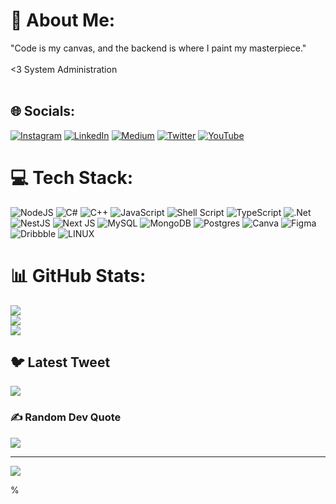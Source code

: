 # 💫 About Me:
"Code is my canvas, and the backend is where I paint my masterpiece." <br><br> <3 System Administration<br><br>


## 🌐 Socials:
[![Instagram](https://img.shields.io/badge/Instagram-%23E4405F.svg?logo=Instagram&logoColor=white)](https://instagram.com/nyi_lynn_htwee) [![LinkedIn](https://img.shields.io/badge/LinkedIn-%230077B5.svg?logo=linkedin&logoColor=white)](https://linkedin.com/in/nyilynnhtwe) [![Medium](https://img.shields.io/badge/Medium-12100E?logo=medium&logoColor=white)](https://medium.com/@nyilynnhtwe) [![Twitter](https://img.shields.io/badge/Twitter-%231DA1F2.svg?logo=Twitter&logoColor=white)](https://twitter.com/nyilynnhtwe) [![YouTube](https://img.shields.io/badge/YouTube-%23FF0000.svg?logo=YouTube&logoColor=white)](https://youtube.com/@UCBI_zbPCvLucOdHyuWAnSiw)

# 💻 Tech Stack:
![NodeJS](https://img.shields.io/badge/node.js-6DA55F?style=for-the-badge&logo=node.js&logoColor=white) ![C#](https://img.shields.io/badge/c%23-%23239120.svg?style=for-the-badge&logo=c-sharp&logoColor=white) ![C++](https://img.shields.io/badge/c++-%2300599C.svg?style=for-the-badge&logo=c%2B%2B&logoColor=white) ![JavaScript](https://img.shields.io/badge/javascript-%23323330.svg?style=for-the-badge&logo=javascript&logoColor=%23F7DF1E) ![Shell Script](https://img.shields.io/badge/shell_script-%23121011.svg?style=for-the-badge&logo=gnu-bash&logoColor=white) ![TypeScript](https://img.shields.io/badge/typescript-%23007ACC.svg?style=for-the-badge&logo=typescript&logoColor=white) ![.Net](https://img.shields.io/badge/.NET-5C2D91?style=for-the-badge&logo=.net&logoColor=white) ![NestJS](https://img.shields.io/badge/nestjs-%23E0234E.svg?style=for-the-badge&logo=nestjs&logoColor=white) ![Next JS](https://img.shields.io/badge/Next-black?style=for-the-badge&logo=next.js&logoColor=white) ![MySQL](https://img.shields.io/badge/mysql-%2300f.svg?style=for-the-badge&logo=mysql&logoColor=white) ![MongoDB](https://img.shields.io/badge/MongoDB-%234ea94b.svg?style=for-the-badge&logo=mongodb&logoColor=white) ![Postgres](https://img.shields.io/badge/postgres-%23316192.svg?style=for-the-badge&logo=postgresql&logoColor=white) ![Canva](https://img.shields.io/badge/Canva-%2300C4CC.svg?style=for-the-badge&logo=Canva&logoColor=white) 	![Figma](https://img.shields.io/badge/figma-%23F24E1E.svg?style=for-the-badge&logo=figma&logoColor=white) ![Dribbble](https://img.shields.io/badge/Dribbble-EA4C89?style=for-the-badge&logo=dribbble&logoColor=white) ![LINUX](https://img.shields.io/badge/Linux-FCC624?style=for-the-badge&logo=linux&logoColor=black)
# 📊 GitHub Stats:
![](https://github-readme-stats.vercel.app/api?username=nyilynnnhtwe&theme=merko&hide_border=false&include_all_commits=true&count_private=false)<br/>
![](https://github-readme-streak-stats.herokuapp.com/?user=nyilynnnhtwe&theme=merko&hide_border=false)<br/>
![](https://github-readme-stats.vercel.app/api/top-langs/?username=nyilynnnhtwe&theme=merko&hide_border=false&include_all_commits=true&count_private=false&layout=compact)

## 🐦 Latest Tweet
[![](https://gtce.itsvg.in/api?username=nyilynnhtwe)](https://github.com/VishwaGauravIn/github-twitter-card-embed)

### ✍️ Random Dev Quote
![](https://quotes-github-readme.vercel.app/api?type=horizontal&theme=radical)

---
[![](https://visitcount.itsvg.in/api?id=nyilynnnhtwe&icon=0&color=0)](https://visitcount.itsvg.in)

<!-- Proudly created with GPRM ( https://gprm.itsvg.in ) -->%
